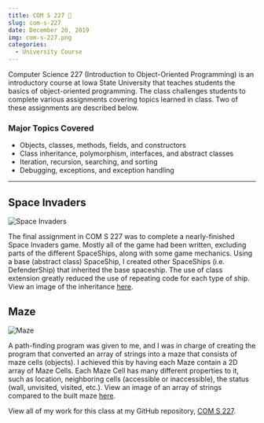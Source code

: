 ```yaml
---
title: COM S 227 👾
slug: com-s-227
date: December 20, 2019
img: com-s-227.png
categories:
  - University Course
---
```


Computer Science 227 (Introduction to Object-Oriented Programming) is an introductory course at Iowa State University that teaches students the basics of object-oriented programming. The class challenges students to complete various assignments covering topics learned in class. Two of these assignments are described below.

<!--more-->

### Major Topics Covered

- Objects, classes, methods, fields, and constructors
- Class inheritance, polymorphism, interfaces, and abstract classes
- Iteration, recursion, searching, and sorting
- Debugging, exceptions, and exception handling

---

## Space Invaders

![Space Invaders](/blog-images/space-invaders.gif)

The final assignment in COM S 227 was to complete a nearly-finished Space Invaders game. Mostly all of the game had been written, excluding parts of the different SpaceShips, along with some game mechanics. Using a base (abstract class) SpaceShip, I created other SpaceShips (i.e. DefenderShip) that inherited the base spaceship. The use of class extension greatly reduced the use of repeating code for each type of ship. View an image of the inheritance [here](/blog-images/coms227.png).

## Maze

![Maze](/blog-images/maze-demo.gif)

A path-finding program was given to me, and I was in charge of creating the program that converted an array of strings into a maze that consists of maze cells (objects). I achieved this by having each Maze contain a 2D array of Maze Cells. Each Maze Cell has many different properties to it, such as location, neighboring cells (accessible or inaccessible), the status (wall, unvisited, visited, etc.). View an image of an array of strings compared to the built maze [here](/blog-images/maze-construction.png).

View all of my work for this class at my GitHub repository, [COM S 227](http://github.com/ChristianLisle/com-s-227).